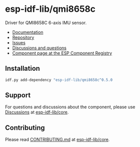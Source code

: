 # esp-idf-lib/qmi8658c

Driver for QMI8658C 6-axis IMU sensor.

* [Documentation](https://esp-idf-lib.github.io/qmi8658c/)
* [Repository](https://github.com/esp-idf-lib/qmi8658c)
* [Issues](https://github.com/esp-idf-lib/qmi8658c/issues)
* [Discussions and questions](https://github.com/esp-idf-lib/core/discussions)
* [Component page at the ESP Component Registry](https://components.espressif.com/components/esp-idf-lib/qmi8658c)

## Installation

```sh
idf.py add-dependency "esp-idf-lib/qmi8658c^0.5.0
```

## Support

For questions and discussions about the component, please use
[Discussions](https://github.com/esp-idf-lib/core/discussions)
at [esp-idf-lib/core](https://github.com/esp-idf-lib/core).

## Contributing

Please read [CONTRIBUTING.md](https://github.com/esp-idf-lib/core/blob/main/CONTRIBUTING.md)
at [esp-idf-lib/core](https://github.com/esp-idf-lib/core).
